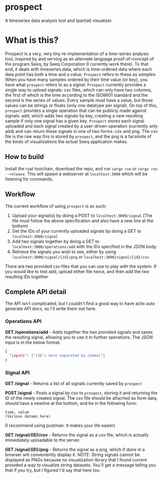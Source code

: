 # prospect

A timeseries data analysis tool and (partial) visualizer.

# What is this?

Prospect is a very, very tiny re-implementation of a time-series analysis tool, inspired by and serving as an alternate language proof-of-concept of the program Seeq, by Seeq Corporation (I currently work there). To that end, it deals with timeseries data, which is time-ordered data where each data point has both a time and a value. `Prospect` refers to these as _samples_. When you have many samples ordered by their time value (or key), you have what `prospect` refers to as a _signal_. `Prospect` currently provides a single way to upload signals: csv files, which can only have two columns, the first of which is the time according to the ISO8601 standard and the second is the series of values. Every sample must have a value, but those values can be strings or floats (only one datatype per signal). On top of this, `prospect` provides a single operation that can be publicly made against signals: add, which adds two signals by key, creating a new resulting sample if only one signal has a given key. `Prospect` stores each signal uploaded and each signal created by a user-driven operation (currently only add) and can return these signals in one of two forms: csv and png. The csv file is the raw way this is stored by `prospect`, and the png is a facsimile of the kinds of visualizations the actual Seeq application makes.

## How to build

Install the rust toolchain, download the repo, and run `cargo run` or `cargo run --release`. This will spawn a webserver at `localhost:3000` which will be listening for commands.

## Workflow

The current workflow of using `prospect` is as such:

1. Upload your signal(s) by doing a POST to `localhost:3000/signal` (The file must follow the above specification and also have a new line at the bottom)
2. Get the IDs of your currently uploaded signals by doing a GET to `localhost:3000/signal`
3. Add two signals together by doing a GET to `localhost:3000/operations/add` with the IDs specified in the JSON body.
4. Retrieve the signals you wish to see, either by using `localhost:3000/signal/{id}/png` or `localhost:3000/signal/{id}/csv`

There are two provided csv files that you can use to play with the system. If you would like to test add, upload either file twice, and then add the two resulting IDs together

## Complete API detail

The API isn't complicated, but I couldn't find a good way to have actix auto generate API docs, so I'll write them out here.

### Operations API

**GET /operations/add** - Adds together the two provided signals and saves the resulting signal, allowing you to use it in further operations. The JSON input is in the below format.

```json
{
  "inputs": ["(ID's here separated by comma)"]
}
```

### Signal API

**GET /signal** - Returns a list of all signals currently saved by `prospect`

**POST /signal** - Posts a signal by csv to `prospect`, storing it and returning the ID of the newly created signal. The csv file should be attached as form data, should have a newline at the bottom, and be in the following form:

```
time, value
(Various datums here)
```

(I recommend using postman. It makes your life easier)

**GET /signal/{ID}/csv** - Returns the signal as a csv file, which is actually immediately uploadable to the server.

**GET /signal/{ID}/png** - Returns the signal as a png, which if done in a browser will conveniently display it. _NOTE_: String signals cannot be displayed as PNGs because no visualization library that I found current provided a way to visualize string datasets. You'll get a message telling you that if you try, but I figured I'd say that here too.
